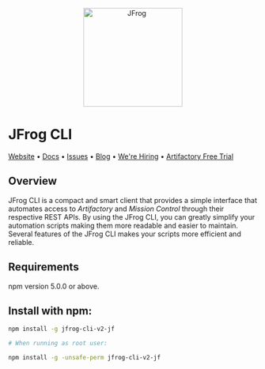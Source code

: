 <p align="center">
  <a href="https://jfrog.com/">
    <img alt="JFrog" src="https://github.com/jfrog/jfrog-cli/blob/v2/build/npm/v2-jfrog/assets/jfrog.jpg?raw=true" width="200">
  </a>
</p>

# JFrog CLI
[Website](http://www.jfrog.com)  •  [Docs](https://www.jfrog.com/confluence/display/CLI/JFrog+CLI)  •  [Issues](https://github.com/jfrog/jfrog-cli-go/issues)  •  [Blog](https://jfrog.com/blog/)  •  [We're Hiring](https://join.jfrog.com/)  •  [Artifactory Free Trial](https://jfrog.com/artifactory/free-trial/)

## Overview
JFrog CLI is a compact and smart client that provides a simple interface that automates access to *Artifactory* and *Mission Control* through their respective REST APIs.
By using the JFrog CLI, you can greatly simplify your automation scripts making them more readable and easier to maintain.
Several features of the JFrog CLI makes your scripts more efficient and reliable.

## Requirements
npm version 5.0.0 or above.


## Install with npm:
  ```bash
  npm install -g jfrog-cli-v2-jf
  
  # When running as root user:
  
  npm install -g -unsafe-perm jfrog-cli-v2-jf

  ```
  